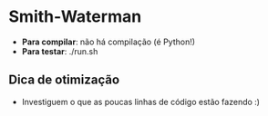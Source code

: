 # Smith-Waterman

* **Para compilar**: não há compilação (é Python!)
* **Para testar**: ./run.sh

## Dica de otimização

* Investiguem o que as poucas linhas de código estão fazendo :)
